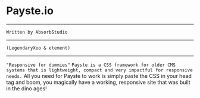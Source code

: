 # Payste.io 
***
`Written by AbsorbStudio` 
***
`(LegendaryXeo & etement)`
***
`"Responsive for dummies"`
``
Payste is a CSS framework for older CMS systems that is lightweight, compact and very impactful for responsive needs.
``
All you need for Payste to work is simply paste the CSS in your head tag and boom, you magically have a working, responsive site that was built in the dino ages! 
